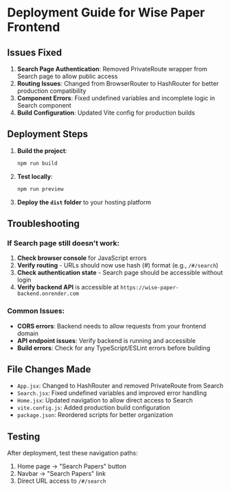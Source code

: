 # Deployment Guide for Wise Paper Frontend

## Issues Fixed

1. **Search Page Authentication**: Removed PrivateRoute wrapper from Search page to allow public access
2. **Routing Issues**: Changed from BrowserRouter to HashRouter for better production compatibility
3. **Component Errors**: Fixed undefined variables and incomplete logic in Search component
4. **Build Configuration**: Updated Vite config for production builds

## Deployment Steps

1. **Build the project**:
   ```bash
   npm run build
   ```

2. **Test locally**:
   ```bash
   npm run preview
   ```

3. **Deploy the `dist` folder** to your hosting platform

## Troubleshooting

### If Search page still doesn't work:

1. **Check browser console** for JavaScript errors
2. **Verify routing** - URLs should now use hash (#) format (e.g., `/#/search`)
3. **Check authentication state** - Search page should be accessible without login
4. **Verify backend API** is accessible at `https://wise-paper-backend.onrender.com`

### Common Issues:

- **CORS errors**: Backend needs to allow requests from your frontend domain
- **API endpoint issues**: Verify backend is running and accessible
- **Build errors**: Check for any TypeScript/ESLint errors before building

## File Changes Made

- `App.jsx`: Changed to HashRouter and removed PrivateRoute from Search
- `Search.jsx`: Fixed undefined variables and improved error handling
- `Home.jsx`: Updated navigation to allow direct access to Search
- `vite.config.js`: Added production build configuration
- `package.json`: Reordered scripts for better organization

## Testing

After deployment, test these navigation paths:
1. Home page → "Search Papers" button
2. Navbar → "Search Papers" link
3. Direct URL access to `/#/search`
